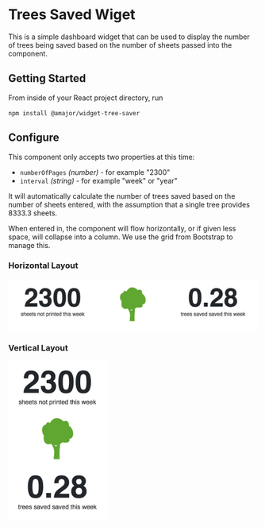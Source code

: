 # Trees Saved Wiget

This is a simple dashboard widget that can be used to display the number of
trees being saved based on the number of sheets passed into the component.

## Getting Started

From inside of your React project directory, run

```script
npm install @amajor/widget-tree-saver
```

## Configure

This component only accepts two properties at this time:

* `numberOfPages` _(number)_ - for example "2300"
* `interval` _(string)_ - for example "week" or "year"

It will automatically calculate the number of trees saved based on the number of
sheets entered, with the assumption that a single tree provides 8333.3 sheets.

When entered in, the component will flow horizontally, or if given less space,
will collapse into a column. We use the grid from Bootstrap to manage this.

### Horizontal Layout

<img src="https://github.com/amajor/widget-tree-saver/blob/master/docs/images/horizontal.png" title="Horizontal Layout" />

### Vertical Layout

<img src="https://github.com/amajor/widget-tree-saver/blob/master/docs/images/vertical.png" title="Vertical Layout" width="200px" />
